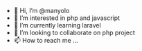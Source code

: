 - 👋 Hi, I’m @manyolo
- 👀 I’m interested in php and javascript
- 🌱 I’m currently learning laravel 
- 💞️ I’m looking to collaborate on php project
- 📫 How to reach me ...

<!---
manyolo/manyolo is a ✨ special ✨ repository because its `README.md` (this file) appears on your GitHub profile.
You can click the Preview link to take a look at your changes.
--->
